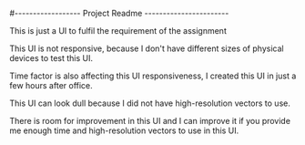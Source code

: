 #------------------ Project Readme -----------------------

This is just a UI to fulfil the requirement of the assignment

This UI is not responsive, because I don't have different sizes of physical devices to test this UI.

Time factor is also affecting this UI responsiveness, I created this UI in just a few hours after office.

This UI can look dull because I did not have high-resolution vectors to use.

There is room for improvement in this UI and I can improve it if you provide me enough time and high-resolution vectors to use in this UI.
